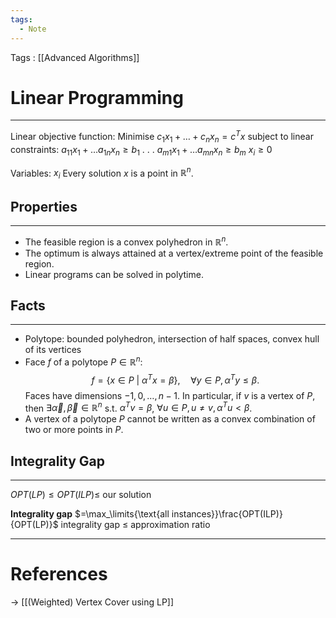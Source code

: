 ```yaml
---
tags:
  - Note
---
```


Tags : [[Advanced Algorithms]]
# Linear Programming
---
Linear objective function: Minimise $c_1x_1 + \dots + c_nx_n = c^Tx$ subject to
linear constraints:
    $a_{11}x_1 + \dots a_{1n}x_n \geq b_1$
    .
    .
    .
    $a_{m1}x_1 + \dots a_{mn}x_n \geq b_m$
    $x_i \geq 0$

Variables: $x_i$
Every solution $x$ is a point in $\mathbb{R}^n$.

## Properties
---
- The feasible region is a convex polyhedron in $\mathbb{R}^n$.
- The optimum is always attained at a vertex/extreme point of the feasible region.
- Linear programs can be solved in polytime.

## Facts
---
- Polytope: bounded polyhedron, intersection of half spaces, convex hull of its vertices
- Face $f$ of a polytope $P \in\mathbb{R}^{n}$: $$	f=\{ x \in P\ |\ \alpha^{T}x=\beta \},\quad\forall y \in P, \alpha^{T}y\leq\beta.	$$
Faces have dimensions $-1,0,\dots,n-1$. In particular, if $v$ is a vertex of $P$, then $\exists \vec{\alpha},\vec{\beta}\in\mathbb{R}^{n}$ s.t. $\alpha^{T}v=\beta$, $\forall u \in P, u\neq v,\alpha^{T}u<\beta$.
-  A vertex of a polytope $P$ cannot be written as a convex combination of two or more points in $P$.


## Integrality Gap
---

$OPT(LP)\le OPT(ILP)\le$ our solution

**Integrality gap** $=\max_\limits{\text{all instances}}\frac{OPT(ILP)}{OPT(LP)}$
integrality gap $\le$ approximation ratio

---
# References
-> [[(Weighted) Vertex Cover using LP]]